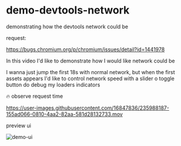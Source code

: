 # demo-devtools-network
demonstrating how the devtools network could be


request:

https://bugs.chromium.org/p/chromium/issues/detail?id=1441978


In this video I'd like to demonstrate how I would like network could be


I wanna just jump the first 18s with normal network, but when the first assets appears I'd like to control network speed with a slider o toggle button do debug my loaders indicators


:fire: observe request time

https://user-images.githubusercontent.com/16847836/235988187-155ad066-0810-4aa2-82aa-581d28132733.mov


preview ui

![demo-ui](https://user-images.githubusercontent.com/16847836/236021279-6c73e6de-09f3-4ba3-bf0d-0f2b007e2e20.png)
